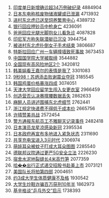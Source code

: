 1. [印度单日新增确诊超34万例破纪录](http://www.baidu.com/baidu?cl=3&tn=SE_baiduhomet8_jmjb7mjw&rsv_dl=fyb_top&fr=top1000&wd=%D3%A1%B6%C8%B5%A5%C8%D5%D0%C2%D4%F6%C8%B7%D5%EF%B3%AC34%CD%F2%C0%FD%C6%C6%BC%CD%C2%BC) 4884904
1. [日本东电称核废物储液罐或已泄漏](http://www.baidu.com/baidu?cl=3&tn=SE_baiduhomet8_jmjb7mjw&rsv_dl=fyb_top&fr=top1000&wd=%C8%D5%B1%BE%B6%AB%B5%E7%B3%C6%BA%CB%B7%CF%CE%EF%B4%A2%D2%BA%B9%DE%BB%F2%D2%D1%D0%B9%C2%A9) 4713932
1. [进村东北虎已送至饲养繁育中心](http://www.baidu.com/baidu?cl=3&tn=SE_baiduhomet8_jmjb7mjw&rsv_dl=fyb_top&fr=top1000&wd=%BD%F8%B4%E5%B6%AB%B1%B1%BB%A2%D2%D1%CB%CD%D6%C1%CB%C7%D1%F8%B7%B1%D3%FD%D6%D0%D0%C4) 4389732
1. [银行回应押钞员中枪身亡](http://www.baidu.com/baidu?cl=3&tn=SE_baiduhomet8_jmjb7mjw&rsv_dl=fyb_top&fr=top1000&wd=%D2%F8%D0%D0%BB%D8%D3%A6%D1%BA%B3%AE%D4%B1%D6%D0%C7%B9%C9%ED%CD%F6) 4236091
1. [爸爸回应光腿光脚抱女儿看急诊](http://www.baidu.com/baidu?cl=3&tn=SE_baiduhomet8_jmjb7mjw&rsv_dl=fyb_top&fr=top1000&wd=%B0%D6%B0%D6%BB%D8%D3%A6%B9%E2%CD%C8%B9%E2%BD%C5%B1%A7%C5%AE%B6%F9%BF%B4%BC%B1%D5%EF) 4087828
1. [印尼军方称失联潜艇已沉没](http://www.baidu.com/baidu?cl=3&tn=SE_baiduhomet8_jmjb7mjw&rsv_dl=fyb_top&fr=top1000&wd=%D3%A1%C4%E1%BE%FC%B7%BD%B3%C6%CA%A7%C1%AA%C7%B1%CD%A7%D2%D1%B3%C1%C3%BB) 3944754
1. [被进村东北虎扑倒女子手术结束](http://www.baidu.com/baidu?cl=3&tn=SE_baiduhomet8_jmjb7mjw&rsv_dl=fyb_top&fr=top1000&wd=%B1%BB%BD%F8%B4%E5%B6%AB%B1%B1%BB%A2%C6%CB%B5%B9%C5%AE%D7%D3%CA%D6%CA%F5%BD%E1%CA%F8) 3806687
1. [特斯拉回应广州一车辆撞墙致死事故](http://www.baidu.com/baidu?cl=3&tn=SE_baiduhomet8_jmjb7mjw&rsv_dl=fyb_top&fr=top1000&wd=%CC%D8%CB%B9%C0%AD%BB%D8%D3%A6%B9%E3%D6%DD%D2%BB%B3%B5%C1%BE%D7%B2%C7%BD%D6%C2%CB%C0%CA%C2%B9%CA) 3673453
1. [中国国学院大学被取缔](http://www.baidu.com/baidu?cl=3&tn=SE_baiduhomet8_jmjb7mjw&rsv_dl=fyb_top&fr=top1000&wd=%D6%D0%B9%FA%B9%FA%D1%A7%D4%BA%B4%F3%D1%A7%B1%BB%C8%A1%B5%DE) 3544882
1. [全国现有高风险地区2个](http://www.baidu.com/baidu?cl=3&tn=SE_baiduhomet8_jmjb7mjw&rsv_dl=fyb_top&fr=top1000&wd=%C8%AB%B9%FA%CF%D6%D3%D0%B8%DF%B7%E7%CF%D5%B5%D8%C7%F82%B8%F6) 3420812
1. [韩美娟看王嘉尔的表情是我了](http://www.baidu.com/baidu?cl=3&tn=SE_baiduhomet8_jmjb7mjw&rsv_dl=fyb_top&fr=top1000&wd=%BA%AB%C3%C0%BE%EA%BF%B4%CD%F5%BC%CE%B6%FB%B5%C4%B1%ED%C7%E9%CA%C7%CE%D2%C1%CB) 3301083
1. [9秒98！苏炳添击败谢震业夺冠](http://www.baidu.com/baidu?cl=3&tn=SE_baiduhomet8_jmjb7mjw&rsv_dl=fyb_top&fr=top1000&wd=9%C3%EB98%A3%A1%CB%D5%B1%FE%CC%ED%BB%F7%B0%DC%D0%BB%D5%F0%D2%B5%B6%E1%B9%DA) 3185545
1. [韩国鸡蛋价格暴涨四成](http://www.baidu.com/baidu?cl=3&tn=SE_baiduhomet8_jmjb7mjw&rsv_dl=fyb_top&fr=top1000&wd=%BA%AB%B9%FA%BC%A6%B5%B0%BC%DB%B8%F1%B1%A9%D5%C7%CB%C4%B3%C9) 3074051
1. [天津大学回应留学生闯入女更衣室](http://www.baidu.com/baidu?cl=3&tn=SE_baiduhomet8_jmjb7mjw&rsv_dl=fyb_top&fr=top1000&wd=%CC%EC%BD%F2%B4%F3%D1%A7%BB%D8%D3%A6%C1%F4%D1%A7%C9%FA%B4%B3%C8%EB%C5%AE%B8%FC%D2%C2%CA%D2) 2966459
1. [创造营否认决赛撑腰数据丢失](http://www.baidu.com/baidu?cl=3&tn=SE_baiduhomet8_jmjb7mjw&rsv_dl=fyb_top&fr=top1000&wd=%B4%B4%D4%EC%D3%AA%B7%F1%C8%CF%BE%F6%C8%FC%B3%C5%D1%FC%CA%FD%BE%DD%B6%AA%CA%A7) 2862633
1. [麻醉人员讲述围捕东北虎细节](http://www.baidu.com/baidu?cl=3&tn=SE_baiduhomet8_jmjb7mjw&rsv_dl=fyb_top&fr=top1000&wd=%C2%E9%D7%ED%C8%CB%D4%B1%BD%B2%CA%F6%CE%A7%B2%B6%B6%AB%B1%B1%BB%A2%CF%B8%BD%DA) 2762441
1. [浙江规定快递费不得低于成本价](http://www.baidu.com/baidu?cl=3&tn=SE_baiduhomet8_jmjb7mjw&rsv_dl=fyb_top&fr=top1000&wd=%D5%E3%BD%AD%B9%E6%B6%A8%BF%EC%B5%DD%B7%D1%B2%BB%B5%C3%B5%CD%D3%DA%B3%C9%B1%BE%BC%DB) 2665756
1. [许晴赞美肖战](http://www.baidu.com/baidu?cl=3&tn=SE_baiduhomet8_jmjb7mjw&rsv_dl=fyb_top&fr=top1000&wd=%D0%ED%C7%E7%D4%DE%C3%C0%D0%A4%D5%BD) 2572454
1. [警方通报东航员工不雅聊天记录事件](http://www.baidu.com/baidu?cl=3&tn=SE_baiduhomet8_jmjb7mjw&rsv_dl=fyb_top&fr=top1000&wd=%BE%AF%B7%BD%CD%A8%B1%A8%B6%AB%BA%BD%D4%B1%B9%A4%B2%BB%D1%C5%C1%C4%CC%EC%BC%C7%C2%BC%CA%C2%BC%FE) 2482418
1. [日本演员龙星凉感染新冠](http://www.baidu.com/baidu?cl=3&tn=SE_baiduhomet8_jmjb7mjw&rsv_dl=fyb_top&fr=top1000&wd=%C8%D5%B1%BE%D1%DD%D4%B1%C1%FA%D0%C7%C1%B9%B8%D0%C8%BE%D0%C2%B9%DA) 2395534
1. [日本政府再宣布多地进入紧急状态](http://www.baidu.com/baidu?cl=3&tn=SE_baiduhomet8_jmjb7mjw&rsv_dl=fyb_top&fr=top1000&wd=%C8%D5%B1%BE%D5%FE%B8%AE%D4%D9%D0%FB%B2%BC%B6%E0%B5%D8%BD%F8%C8%EB%BD%F4%BC%B1%D7%B4%CC%AC) 2311690
1. [共享充电宝进入3元时代](http://www.baidu.com/baidu?cl=3&tn=SE_baiduhomet8_jmjb7mjw&rsv_dl=fyb_top&fr=top1000&wd=%B9%B2%CF%ED%B3%E4%B5%E7%B1%A6%BD%F8%C8%EB3%D4%AA%CA%B1%B4%FA) 2306974
1. [萌娃耳朵被蚊子叮成大耳朵图图](http://www.baidu.com/baidu?cl=3&tn=SE_baiduhomet8_jmjb7mjw&rsv_dl=fyb_top&fr=top1000&wd=%C3%C8%CD%DE%B6%FA%B6%E4%B1%BB%CE%C3%D7%D3%B6%A3%B3%C9%B4%F3%B6%FA%B6%E4%CD%BC%CD%BC) 2285540
1. [德联邦议院通过更严5G安全立法](http://www.baidu.com/baidu?cl=3&tn=SE_baiduhomet8_jmjb7mjw&rsv_dl=fyb_top&fr=top1000&wd=%B5%C2%C1%AA%B0%EE%D2%E9%D4%BA%CD%A8%B9%FD%B8%FC%D1%CF5G%B0%B2%C8%AB%C1%A2%B7%A8) 2226230
1. [宿舍水泥地裂缝长4米高竹笋](http://www.baidu.com/baidu?cl=3&tn=SE_baiduhomet8_jmjb7mjw&rsv_dl=fyb_top&fr=top1000&wd=%CB%DE%C9%E1%CB%AE%C4%E0%B5%D8%C1%D1%B7%EC%B3%A44%C3%D7%B8%DF%D6%F1%CB%F1) 2077359
1. [哈��出行正式递交招股书赴美上市](http://www.baidu.com/baidu?cl=3&tn=SE_baiduhomet8_jmjb7mjw&rsv_dl=fyb_top&fr=top1000&wd=%B9%FE%86%AA%B3%F6%D0%D0%D5%FD%CA%BD%B5%DD%BD%BB%D5%D0%B9%C9%CA%E9%B8%B0%C3%C0%C9%CF%CA%D0) 2073121
1. [美国队长将拍第四部](http://www.baidu.com/baidu?cl=3&tn=SE_baiduhomet8_jmjb7mjw&rsv_dl=fyb_top&fr=top1000&wd=%C3%C0%B9%FA%B6%D3%B3%A4%BD%AB%C5%C4%B5%DA%CB%C4%B2%BF) 2004651
1. [约3成大学生体质健康不及格](http://www.baidu.com/baidu?cl=3&tn=SE_baiduhomet8_jmjb7mjw&rsv_dl=fyb_top&fr=top1000&wd=%D4%BC3%B3%C9%B4%F3%D1%A7%C9%FA%CC%E5%D6%CA%BD%A1%BF%B5%B2%BB%BC%B0%B8%F1) 1930542
1. [大学生炒鞋诈骗百万获刑10年半](http://www.baidu.com/baidu?cl=3&tn=SE_baiduhomet8_jmjb7mjw&rsv_dl=fyb_top&fr=top1000&wd=%B4%F3%D1%A7%C9%FA%B3%B4%D0%AC%D5%A9%C6%AD%B0%D9%CD%F2%BB%F1%D0%CC10%C4%EA%B0%EB) 1862973
1. [基辛格谈“乒乓外交”启示](http://www.baidu.com/baidu?cl=3&tn=SE_baiduhomet8_jmjb7mjw&rsv_dl=fyb_top&fr=top1000&wd=%BB%F9%D0%C1%B8%F1%CC%B8%A1%B0%C6%B9%C5%D2%CD%E2%BD%BB%A1%B1%C6%F4%CA%BE) 1738393